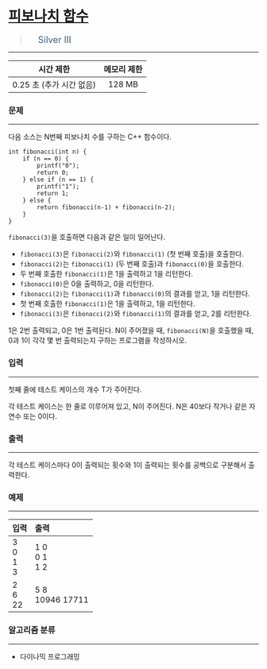 # [피보나치 함수](https://www.acmicpc.net/problem/1003)

> <img src="https://d2gd6pc034wcta.cloudfront.net/tier/8.svg" width="16" heigth="21" style = "vertical-align: middle;"/>&nbsp;<span style="font-size: 18px; color: #435f7a;">Silver III</span>

***

<div align="center">

|시간 제한|메모리 제한|
|:---:|:---:|
|0.25 초 (추가 시간 없음) |128 MB|

</div>

### 문제

***

다음 소스는 N번째 피보나치 수를 구하는 C++ 함수이다.

```
int fibonacci(int n) {
    if (n == 0) {
        printf("0");
        return 0;
    } else if (n == 1) {
        printf("1");
        return 1;
    } else {
        return fibonacci(n‐1) + fibonacci(n‐2);
    }
}
```

<code>fibonacci(3)</code>을 호출하면 다음과 같은 일이 일어난다.

* <code>fibonacci(3)</code>은 <code>fibonacci(2)</code>와 <code>fibonacci(1)</code> (첫 번째 호출)을 호출한다.
* <code>fibonacci(2)</code>는 <code>fibonacci(1)</code> (두 번째 호출)과 <code>fibonacci(0)</code>을 호출한다.
* 두 번째 호출한 <code>fibonacci(1)</code>은 1을 출력하고 1을 리턴한다.
* <code>fibonacci(0)</code>은 0을 출력하고, 0을 리턴한다.
* <code>fibonacci(2)</code>는 <code>fibonacci(1)</code>과 <code>fibonacci(0)</code>의 결과를 얻고, 1을 리턴한다.
* 첫 번째 호출한 <code>fibonacci(1)</code>은 1을 출력하고, 1을 리턴한다.
* <code>fibonacci(3)</code>은 <code>fibonacci(2)</code>와 <code>fibonacci(1)</code>의 결과를 얻고, 2를 리턴한다.

1은 2번 출력되고, 0은 1번 출력된다. N이 주어졌을 때, <code>fibonacci(N)</code>을 호출했을 때, 0과 1이 각각 몇 번 출력되는지 구하는 프로그램을 작성하시오.

### 입력

***

첫째 줄에 테스트 케이스의 개수 T가 주어진다.

각 테스트 케이스는 한 줄로 이루어져 있고, N이 주어진다. N은 40보다 작거나 같은 자연수 또는 0이다.

### 출력

***

각 테스트 케이스마다 0이 출력되는 횟수와 1이 출력되는 횟수를 공백으로 구분해서 출력한다.

### 예제

***

|입력|출력|
|:---|:---|
|3<br/>0<br/>1<br/>3|1 0<br/>0 1<br/>1 2|
|2<br/>6<br/>22|5 8<br/>10946 17711|

### 알고리즘 분류

***

* 다이나믹 프로그래밍

